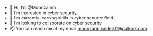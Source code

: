 - 👋 Hi, I’m @Moonzarinh
- 👀 I’m interested in cyber security.
- 🌱 I’m currently learning skills in cyber security field.
- 💞️ I’m looking to collaborate on cyber security. 
- 📫 You can reach me at my email moonzarin.haider01@outlook.com. 

<!---
Moonzarinh/Moonzarinh is a ✨ special ✨ repository because its `README.md` (this file) appears on your GitHub profile.
You can click the Preview link to take a look at your changes.
--->

